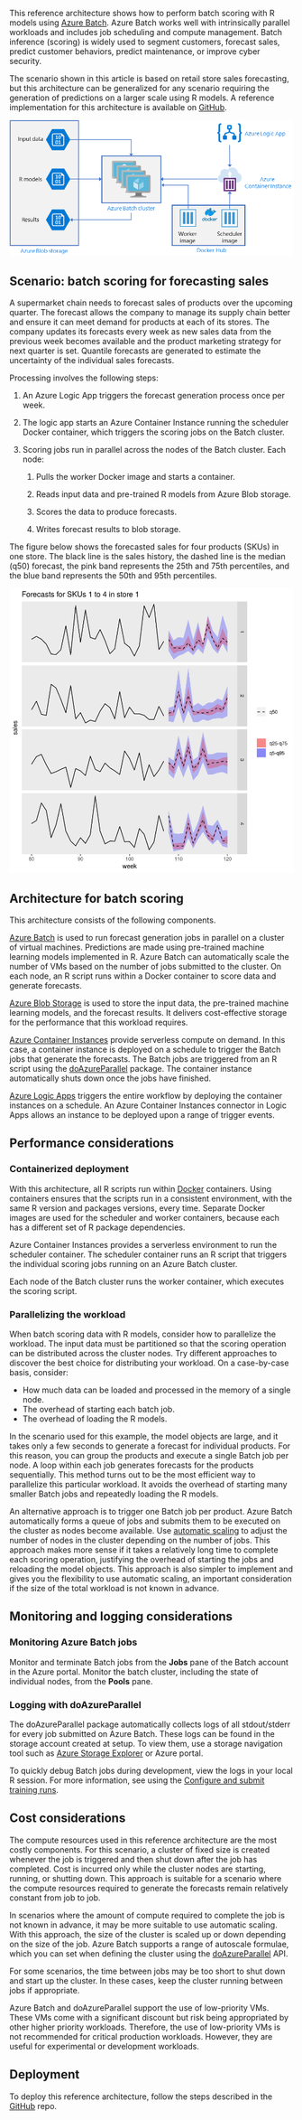


This reference architecture shows how to perform batch scoring with R models using [Azure Batch][batch]. Azure Batch works well with intrinsically parallel workloads and includes job scheduling and compute management. Batch inference (scoring) is widely used to segment customers, forecast sales, predict customer behaviors, predict maintenance, or improve cyber security.

The scenario shown in this article is based on retail store sales forecasting, but this architecture can be generalized for any scenario requiring the generation of predictions on a larger scale using R models. A reference implementation for this architecture is available on [GitHub][github].

![Architecture diagram: batch scoring with R models on Azure.][0]

## Scenario: batch scoring for forecasting sales

A supermarket chain needs to forecast sales of products over the upcoming quarter. The forecast allows the company to manage its supply chain better and ensure it can meet demand for products at each of its stores. The company updates its forecasts every week as new sales data from the previous week becomes available and the product marketing strategy for next quarter is set. Quantile forecasts are generated to estimate the uncertainty of the individual sales forecasts.

Processing involves the following steps:

1. An Azure Logic App triggers the forecast generation process once per week.

1. The logic app starts an Azure Container Instance running the scheduler Docker container, which triggers the scoring jobs on the Batch cluster.

1. Scoring jobs run in parallel across the nodes of the Batch cluster. Each node:

    1. Pulls the worker Docker image and starts a container.

    1. Reads input data and pre-trained R models from Azure Blob storage.

    1. Scores the data to produce forecasts.

    1. Writes forecast results to blob storage.

The figure below shows the forecasted sales for four products (SKUs) in one store. The black line is the sales history, the dashed line is the median (q50) forecast, the pink band represents the 25th and 75th percentiles, and the blue band represents the 50th and 95th percentiles.

![Sales forecasts from batch scoring with R models.][1]

## Architecture for batch scoring

This architecture consists of the following components.

[Azure Batch][batch] is used to run forecast generation jobs in parallel on a cluster of virtual machines. Predictions are made using pre-trained machine learning models implemented in R. Azure Batch can automatically scale the number of VMs based on the number of jobs submitted to the cluster. On each node, an R script runs within a Docker container to score data and generate forecasts.

[Azure Blob Storage][blob] is used to store the input data, the pre-trained machine learning models, and the forecast results. It delivers cost-effective storage for the performance that this workload requires.

[Azure Container Instances][aci] provide serverless compute on demand. In this case, a container instance is
deployed on a schedule to trigger the Batch jobs that generate the forecasts. The Batch jobs are triggered from an R script using the [doAzureParallel][doAzureParallel] package. The container instance automatically shuts down once the jobs have finished.

[Azure Logic Apps][logic-apps] triggers the entire workflow by deploying the container instances on a schedule. An Azure Container Instances connector in Logic Apps allows an instance to be deployed upon a range of trigger events.

## Performance considerations

### Containerized deployment

With this architecture, all R scripts run within [Docker](https://www.docker.com/) containers. Using containers ensures that the scripts run in a consistent environment, with the same R version and packages versions, every time. Separate Docker images are used for the scheduler and worker containers, because each has a different set of R package dependencies.

Azure Container Instances provides a serverless environment to run the scheduler container. The scheduler container runs an R script that triggers the individual scoring jobs running on an Azure Batch cluster.

Each node of the Batch cluster runs the worker container, which executes the scoring script.

### Parallelizing the workload

When batch scoring data with R models, consider how to parallelize the workload. The input data must be partitioned so that the scoring operation can be distributed across the cluster nodes. Try different approaches to discover the best choice for distributing your workload. On a case-by-case basis, consider:

- How much data can be loaded and processed in the memory of a single node.
- The overhead of starting each batch job.
- The overhead of loading the R models.

In the scenario used for this example, the model objects are large, and it takes only a few seconds to generate a forecast for individual products. For this reason, you can group the products and execute a single Batch job per node. A loop within each job generates forecasts for the products sequentially. This method turns out to be the most efficient way to parallelize this particular workload. It avoids the overhead of starting many smaller Batch jobs and repeatedly loading the R models.

An alternative approach is to trigger one Batch job per product. Azure Batch automatically forms a queue of jobs and submits them to be executed on the cluster as nodes become available. Use [automatic scaling][autoscale] to adjust the number of nodes in the cluster depending on the number of jobs. This approach makes more sense if it takes a relatively long time to complete each scoring operation, justifying the overhead of starting the jobs and reloading the model objects. This approach is also simpler to implement and gives you the flexibility to use automatic scaling, an important consideration if the size of the total workload is not known in advance.

## Monitoring and logging considerations

### Monitoring Azure Batch jobs

Monitor and terminate Batch jobs from the **Jobs** pane of the Batch account in the Azure portal. Monitor the batch cluster, including the state of individual nodes, from the **Pools** pane.

### Logging with doAzureParallel

The doAzureParallel package automatically collects logs of all stdout/stderr for every job submitted on Azure Batch. These logs can be found in the storage account created at setup. To view them, use a storage navigation tool such as [Azure Storage Explorer][storage-explorer] or Azure portal.

To quickly debug Batch jobs during development, view the logs in your local R session. For more information, see  using the [Configure and submit training runs][getJobFiles].

## Cost considerations

The compute resources used in this reference architecture are the most costly components. For this scenario, a cluster of fixed size is created whenever the job is triggered and then shut down after the job has completed. Cost is incurred only while the cluster nodes are starting, running, or shutting down. This approach is suitable for a scenario where the compute resources required to generate the forecasts remain relatively constant from job to job.

In scenarios where the amount of compute required to complete the job is not known in advance, it may be more suitable to use automatic scaling. With this approach, the size of the cluster is scaled up or down depending on the size of the job. Azure Batch supports a range of autoscale formulae, which you can set when defining the cluster using the
[doAzureParallel][doAzureParallel] API.

For some scenarios, the time between jobs may be too short to shut down and start up the cluster. In these cases, keep the cluster running between jobs if appropriate.

Azure Batch and doAzureParallel support the use of low-priority VMs. These VMs come with a significant discount but risk being appropriated by other higher priority workloads. Therefore, the use of low-priority VMs is not recommended for critical production workloads. However, they are useful for experimental or development workloads.

## Deployment

To deploy this reference architecture, follow the steps described in the [GitHub][github] repo.

[0]: ./_images/batch-scoring-r-models.png
[1]: ./_images/batch-scoring-sales-forecasts.png
[aci]: /azure/container-instances/container-instances-overview
[autoscale]: /azure/batch/batch-automatic-scaling
[batch]: /azure/batch/batch-technical-overview
[blob]: /azure/storage/blobs/storage-blobs-introduction
[doAzureParallel]: https://github.com/Azure/doAzureParallel/blob/master/docs/32-autoscale.md
[getJobFiles]: /azure/machine-learning/service/how-to-train-ml-models
[github]: https://github.com/Azure/RBatchScoring
[logic-apps]: /azure/logic-apps/logic-apps-overview
[storage-explorer]: /azure/vs-azure-tools-storage-manage-with-storage-explorer?tabs=windows